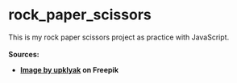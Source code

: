 # rock_paper_scissors

This is my rock paper scissors project as practice with JavaScript.<br>
<br>
<strong>Sources:<strong><br>
<ul>
    <li>
        <a href="https://www.freepik.com/free-vector/grand-canyon-with-road-bottom-park-arizona_9292873.htm#query=rock&position=23&from_view=keyword&track=sph">Image by upklyak</a> on Freepik<br>
    </li>